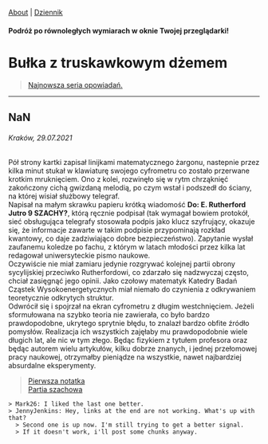 [About](/about.md) | [Dziennik](/dziennik.md)
#### Podróż po równoległych wymiarach w oknie Twojej przeglądarki!


# Bułka z truskawkowym dżemem
> [Najnowsza seria opowiadań.](bulka.md)


* * *
## NaN
###### Kraków, 29.07.2021
Pół strony kartki zapisał linijkami matematycznego żargonu, nastepnie przez kilka minut stukał w klawiaturę swojego cyfrometru co zostało przerwane krotkim mruknięciem. Ono z kolei, rozwinęło się w rytm chrząknięć zakończony cichą gwizdaną melodią, po czym wstał i podszedł do ściany, na której wisiał służbowy telegraf.\
Napisał na małym skrawku papieru krótką wiadomość **Do: E. Rutherford Jutro 9 SZACHY?**, którą ręcznie podpisał (tak wymagał bowiem protokół, sieć obsługująca telegrafy stosowała podpis jako klucz szyfrujący, okazuje się, że informacje zawarte w takim podpisie przypominają rozkład kwantowy, co daje zadziwiająco dobre bezpieczeństwo). Zapytanie wysłał zaufanemu koledze po fachu, z którym w latach młodości przez kilka lat redagował uniwersyteckie pismo naukowe.\
Oczywiście nie miał zamiaru jedynie rozgrywać kolejnej partii obrony sycylijskiej przeciwko Rutherfordowi, co zdarzało się nadzwyczaj często, chciał zasięgnąć jego opinii. Jako czołowy matematyk Katedry Badań Cząstek Wysokoenergetycznych  miał niemało do czynienia z odkrywaniem teoretycznie odkrytych struktur.\
Odwrócił się i spojrzał na ekran cyfrometru z długim westchnięciem. Jeżeli sformułowana na szybko teoria nie zawierała, co było bardzo prawdopodobne, ukrytego sprytnie błędu, to znalazł bardzo obfite źródło pomysłów. Realizacja ich wszystkich zajęłaby mu prawdopodobnie wiele długich lat, ale nic w tym złego. Będąc fizykiem z tytułem profesora oraz będąc autorem wielu artykułów, kilku dobrze znanych, i jednej przełomowej pracy naukowej, otrzymałby pieniądze na wszystkie, nawet najbardziej absurdalne eksperymenty.

> [Pierwsza notatka]()\
> [Partia szachowa](/szachyNaN.md)

```
> Mark26: I liked the last one better.
> JennyJenkins: Hey, links at the end are not working. What's up with that?
  > Second one is up now. I'm still trying to get a better signal.
  > If it doesn't work, i'll post some chunks anyway.
```

